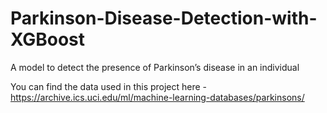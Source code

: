 # Parkinson-Disease-Detection-with-XGBoost
 A model to detect the presence of Parkinson’s disease in an individual
 
 You can find the data used in this project here - https://archive.ics.uci.edu/ml/machine-learning-databases/parkinsons/
